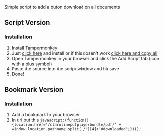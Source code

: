 Simple script to add a buton download on all documents

## Script Version

### Installation

1. Install [Tampermonkey](https://tampermonkey.net/)
1. Just [click here](https://github.com/Lazare-C/DownloaderForClaroline/raw/main/downloader_for_claroline.user.js) and install or if this dosen't work [click here and copy all ](https://github.com/Lazare-C/DownloaderForClaroline/raw/main/downloader_for_claroline.user.js)  
1. Open Tampermonkey in your browser and click the Add Script tab (icon with a plus symbol)
1. Paste the source into the script window and hit save
1. Done!

## Bookmark Version
### Installation
1. Add a bookmark to your browser 
2. In url put this  `javascript:(function() {location.href='/clarolinepdfplayerbundle/pdf/' + window.location.pathname.split('/')[4]+'#downloaded';})();`
